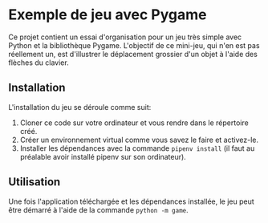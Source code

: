 # Exemple de jeu avec Pygame

Ce projet contient un essai d'organisation pour un jeu très simple 
avec Python et la bibliothèque Pygame. L'objectif de ce mini-jeu, qui n'en est
pas réellement un, est d'illustrer le déplacement grossier d'un objet à l'aide
des flèches du clavier.

## Installation

L'installation du jeu se déroule comme suit:

1. Cloner ce code sur votre ordinateur et vous rendre dans le répertoire créé.
2. Créer un environnement virtual comme vous savez le faire et activez-le.
3. Installer les dépendances avec la commande `pipenv install` (il faut au préalable avoir installé pipenv sur son ordinateur).

## Utilisation

Une fois l'application téléchargée et les dépendances installée, le jeu peut
être démarré à l'aide de la commande `python -m game`.
